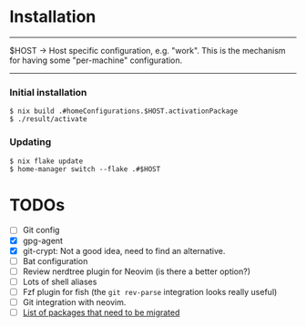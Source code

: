 # Installation

---
$HOST -> Host specific configuration, e.g. "work". This is the mechanism for having some
"per-machine" configuration.

---

### Initial installation
```
$ nix build .#homeConfigurations.$HOST.activationPackage
$ ./result/activate
```

### Updating
``` 
$ nix flake update
$ home-manager switch --flake .#$HOST
```

# TODOs
- [ ] Git config
- [x] gpg-agent
- [x] git-crypt: Not a good idea, need to find an alternative.
- [ ] Bat configuration
- [ ] Review nerdtree plugin for Neovim (is there a better option?)
- [ ] Lots of shell aliases
- [ ] Fzf plugin for fish (the `git rev-parse` integration looks really useful)
- [ ] Git integration with neovim.
- [ ] [List of packages that need to be migrated](./TO_MIGRATE.md)
